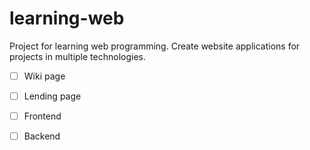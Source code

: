 # learning-web
Project for learning web programming. Create website applications for projects in multiple technologies.

- [ ] Wiki page
- [ ] Lending page
- [ ] Frontend
- [ ] Backend

